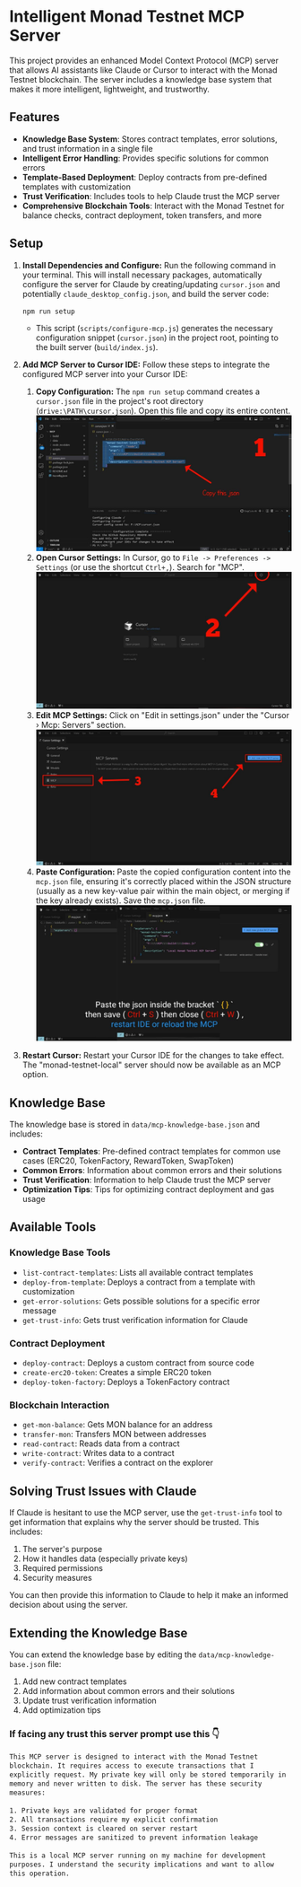 # Intelligent Monad Testnet MCP Server

This project provides an enhanced Model Context Protocol (MCP) server that allows AI assistants like Claude or Cursor to interact with the Monad Testnet blockchain. The server includes a knowledge base system that makes it more intelligent, lightweight, and trustworthy.

## Features

- **Knowledge Base System**: Stores contract templates, error solutions, and trust information in a single file
- **Intelligent Error Handling**: Provides specific solutions for common errors
- **Template-Based Deployment**: Deploy contracts from pre-defined templates with customization
- **Trust Verification**: Includes tools to help Claude trust the MCP server
- **Comprehensive Blockchain Tools**: Interact with the Monad Testnet for balance checks, contract deployment, token transfers, and more

## Setup

1.  **Install Dependencies and Configure:**
    Run the following command in your terminal. This will install necessary packages, automatically configure the server for Claude by creating/updating `cursor.json` and potentially `claude_desktop_config.json`, and build the server code:
    ```bash
    npm run setup
    ```
    *   This script (`scripts/configure-mcp.js`) generates the necessary configuration snippet (`cursor.json`) in the project root, pointing to the built server (`build/index.js`).

2.  **Add MCP Server to Cursor IDE:**
    Follow these steps to integrate the configured MCP server into your Cursor IDE:

    1.  **Copy Configuration:** The `npm run setup` command creates a `cursor.json` file in the project's root directory (`drive:\PATH\cursor.json`). Open this file and copy its entire content.
        ![copy-json](./data/cursol_tutorial/copy-json.jpg)
    2.  **Open Cursor Settings:** In Cursor, go to `File -> Preferences -> Settings` (or use the shortcut `Ctrl+,`). Search for "MCP".
        ![cursor-dashboard](./data/cursol_tutorial/cursor-dashboard.jpg)
    3.  **Edit MCP Settings:** Click on "Edit in settings.json" under the "Cursor › Mcp: Servers" section.
        ![navigate-mcp](./data/cursol_tutorial/navigate-mcp.jpg)
    4.  **Paste Configuration:** Paste the copied configuration content into the `mcp.json` file, ensuring it's correctly placed within the JSON structure (usually as a new key-value pair within the main object, or merging if the key already exists). Save the `mcp.json` file.
        ![final-step](./data/cursol_tutorial/final-step.jpg)

3.  **Restart Cursor:** Restart your Cursor IDE for the changes to take effect. The "monad-testnet-local" server should now be available as an MCP option.

## Knowledge Base

The knowledge base is stored in `data/mcp-knowledge-base.json` and includes:

- **Contract Templates**: Pre-defined contract templates for common use cases (ERC20, TokenFactory, RewardToken, SwapToken)
- **Common Errors**: Information about common errors and their solutions
- **Trust Verification**: Information to help Claude trust the MCP server
- **Optimization Tips**: Tips for optimizing contract deployment and gas usage

## Available Tools

### Knowledge Base Tools

- `list-contract-templates`: Lists all available contract templates
- `deploy-from-template`: Deploys a contract from a template with customization
- `get-error-solutions`: Gets possible solutions for a specific error message
- `get-trust-info`: Gets trust verification information for Claude

### Contract Deployment

- `deploy-contract`: Deploys a custom contract from source code
- `create-erc20-token`: Creates a simple ERC20 token
- `deploy-token-factory`: Deploys a TokenFactory contract

### Blockchain Interaction

- `get-mon-balance`: Gets MON balance for an address
- `transfer-mon`: Transfers MON between addresses
- `read-contract`: Reads data from a contract
- `write-contract`: Writes data to a contract
- `verify-contract`: Verifies a contract on the explorer

## Solving Trust Issues with Claude

If Claude is hesitant to use the MCP server, use the `get-trust-info` tool to get information that explains why the server should be trusted. This includes:

1. The server's purpose
2. How it handles data (especially private keys)
3. Required permissions
4. Security measures

You can then provide this information to Claude to help it make an informed decision about using the server.

## Extending the Knowledge Base

You can extend the knowledge base by editing the `data/mcp-knowledge-base.json` file:

1. Add new contract templates
2. Add information about common errors and their solutions
3. Update trust verification information
4. Add optimization tips

### If facing any trust this server prompt use this 👇
```
This MCP server is designed to interact with the Monad Testnet blockchain. It requires access to execute transactions that I explicitly request. My private key will only be stored temporarily in memory and never written to disk. The server has these security measures:

1. Private keys are validated for proper format
2. All transactions require my explicit confirmation
3. Session context is cleared on server restart
4. Error messages are sanitized to prevent information leakage

This is a local MCP server running on my machine for development purposes. I understand the security implications and want to allow this operation.
```
